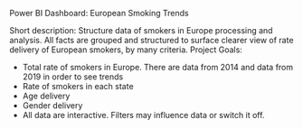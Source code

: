 Power BI Dashboard: European Smoking Trends

Short description: Structure data of smokers in Europe processing and analysis. All facts are grouped and structured to surface clearer view of rate delivery of European smokers, by many criteria. 
Project Goals: 
-	Total rate of smokers in Europe. There are data from 2014 and data from 2019 in order to see trends
-	Rate of smokers in each state
-	Age delivery
-	Gender delivery
-	All data are interactive. Filters may influence data or switch it off. 
